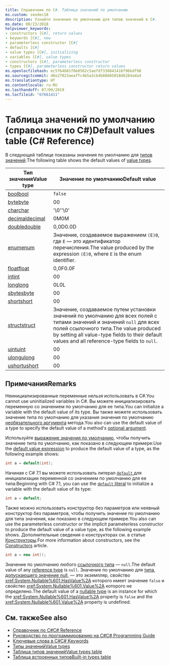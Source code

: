 ```yaml
---
title: Справочник по C#. Таблица значений по умолчанию
ms.custom: seodec18
description: Узнайте значения по умолчанию для типов значений в C#.
ms.date: 08/23/2018
helpviewer_keywords:
- constructors [C#], return values
- keywords [C#], new
- parameterless constructor [C#]
- defaults [C#]
- value types [C#], initializing
- variables [C#], value types
- constructors [C#], parameterless constructor
- types [C#], parameterless constructor return values
ms.openlocfilehash: ec5fb4681f0e0562c5aefdf336841416f96bdf98
ms.sourcegitcommit: d6e27023aeaffc4b5a3cb4b88685018d6284ada4
ms.translationtype: HT
ms.contentlocale: ru-RU
ms.lasthandoff: 07/09/2019
ms.locfileid: "67661411"
---
```

# <a name="default-values-table-c-reference"></a><span data-ttu-id="dae21-103">Таблица значений по умолчанию (справочник по C#)</span><span class="sxs-lookup"><span data-stu-id="dae21-103">Default values table (C# Reference)</span></span>

<span data-ttu-id="dae21-104">В следующей таблице показаны значения по умолчанию для [типов значений](value-types.md).</span><span class="sxs-lookup"><span data-stu-id="dae21-104">The following table shows the default values of [value types](value-types.md).</span></span>

|<span data-ttu-id="dae21-105">Тип значения</span><span class="sxs-lookup"><span data-stu-id="dae21-105">Value type</span></span>|<span data-ttu-id="dae21-106">Значение по умолчанию</span><span class="sxs-lookup"><span data-stu-id="dae21-106">Default value</span></span>|
|----------------|-------------------|
|[<span data-ttu-id="dae21-107">bool</span><span class="sxs-lookup"><span data-stu-id="dae21-107">bool</span></span>](bool.md)|`false`|
|[<span data-ttu-id="dae21-108">byte</span><span class="sxs-lookup"><span data-stu-id="dae21-108">byte</span></span>](../builtin-types/integral-numeric-types.md)|<span data-ttu-id="dae21-109">0</span><span class="sxs-lookup"><span data-stu-id="dae21-109">0</span></span>|
|[<span data-ttu-id="dae21-110">char</span><span class="sxs-lookup"><span data-stu-id="dae21-110">char</span></span>](char.md)|<span data-ttu-id="dae21-111">'\0'</span><span class="sxs-lookup"><span data-stu-id="dae21-111">'\0'</span></span>|
|[<span data-ttu-id="dae21-112">decimal</span><span class="sxs-lookup"><span data-stu-id="dae21-112">decimal</span></span>](../builtin-types/floating-point-numeric-types.md)|<span data-ttu-id="dae21-113">0M</span><span class="sxs-lookup"><span data-stu-id="dae21-113">0M</span></span>|
|[<span data-ttu-id="dae21-114">double</span><span class="sxs-lookup"><span data-stu-id="dae21-114">double</span></span>](../builtin-types/floating-point-numeric-types.md)|<span data-ttu-id="dae21-115">0,0D</span><span class="sxs-lookup"><span data-stu-id="dae21-115">0.0D</span></span>|
|[<span data-ttu-id="dae21-116">enum</span><span class="sxs-lookup"><span data-stu-id="dae21-116">enum</span></span>](enum.md)|<span data-ttu-id="dae21-117">Значение, создаваемое выражением `(E)0`, где `E` — это идентификатор перечисления.</span><span class="sxs-lookup"><span data-stu-id="dae21-117">The value produced by the expression `(E)0`, where `E` is the enum identifier.</span></span>|
|[<span data-ttu-id="dae21-118">float</span><span class="sxs-lookup"><span data-stu-id="dae21-118">float</span></span>](../builtin-types/floating-point-numeric-types.md)|<span data-ttu-id="dae21-119">0,0F</span><span class="sxs-lookup"><span data-stu-id="dae21-119">0.0F</span></span>|
|[<span data-ttu-id="dae21-120">int</span><span class="sxs-lookup"><span data-stu-id="dae21-120">int</span></span>](../builtin-types/integral-numeric-types.md)|<span data-ttu-id="dae21-121">0</span><span class="sxs-lookup"><span data-stu-id="dae21-121">0</span></span>|
|[<span data-ttu-id="dae21-122">long</span><span class="sxs-lookup"><span data-stu-id="dae21-122">long</span></span>](../builtin-types/integral-numeric-types.md)|<span data-ttu-id="dae21-123">0L</span><span class="sxs-lookup"><span data-stu-id="dae21-123">0L</span></span>|
|[<span data-ttu-id="dae21-124">sbyte</span><span class="sxs-lookup"><span data-stu-id="dae21-124">sbyte</span></span>](../builtin-types/integral-numeric-types.md)|<span data-ttu-id="dae21-125">0</span><span class="sxs-lookup"><span data-stu-id="dae21-125">0</span></span>|
|[<span data-ttu-id="dae21-126">short</span><span class="sxs-lookup"><span data-stu-id="dae21-126">short</span></span>](../builtin-types/integral-numeric-types.md)|<span data-ttu-id="dae21-127">0</span><span class="sxs-lookup"><span data-stu-id="dae21-127">0</span></span>|
|[<span data-ttu-id="dae21-128">struct</span><span class="sxs-lookup"><span data-stu-id="dae21-128">struct</span></span>](struct.md)|<span data-ttu-id="dae21-129">Значение, создаваемое путем установки значений по умолчанию для всех полей с типами значений и значений `null` для всех полей ссылочного типа.</span><span class="sxs-lookup"><span data-stu-id="dae21-129">The value produced by setting all value-type fields to their default values and all reference-type fields to `null`.</span></span>|
|[<span data-ttu-id="dae21-130">uint</span><span class="sxs-lookup"><span data-stu-id="dae21-130">uint</span></span>](../builtin-types/integral-numeric-types.md)|<span data-ttu-id="dae21-131">0</span><span class="sxs-lookup"><span data-stu-id="dae21-131">0</span></span>|
|[<span data-ttu-id="dae21-132">ulong</span><span class="sxs-lookup"><span data-stu-id="dae21-132">ulong</span></span>](../builtin-types/integral-numeric-types.md)|<span data-ttu-id="dae21-133">0</span><span class="sxs-lookup"><span data-stu-id="dae21-133">0</span></span>|
|[<span data-ttu-id="dae21-134">ushort</span><span class="sxs-lookup"><span data-stu-id="dae21-134">ushort</span></span>](../builtin-types/integral-numeric-types.md)|<span data-ttu-id="dae21-135">0</span><span class="sxs-lookup"><span data-stu-id="dae21-135">0</span></span>|

## <a name="remarks"></a><span data-ttu-id="dae21-136">Примечания</span><span class="sxs-lookup"><span data-stu-id="dae21-136">Remarks</span></span>

<span data-ttu-id="dae21-137">Неинициализированные переменные нельзя использовать в C#.</span><span class="sxs-lookup"><span data-stu-id="dae21-137">You cannot use uninitialized variables in C#.</span></span> <span data-ttu-id="dae21-138">Вы можете инициализировать переменную со значением по умолчанию для ее типа.</span><span class="sxs-lookup"><span data-stu-id="dae21-138">You can initialize a variable with the default value of its type.</span></span> <span data-ttu-id="dae21-139">Вы также можете использовать значение типа по умолчанию для указания значения по умолчанию [необязательного аргумента](../../programming-guide/classes-and-structs/named-and-optional-arguments.md#optional-arguments) метода.</span><span class="sxs-lookup"><span data-stu-id="dae21-139">You also can use the default value of a type to specify the default value of a method's [optional argument](../../programming-guide/classes-and-structs/named-and-optional-arguments.md#optional-arguments).</span></span>

<span data-ttu-id="dae21-140">Используйте [выражение значения по умолчанию](../../programming-guide/statements-expressions-operators/default-value-expressions.md), чтобы получить значение типа по умолчанию, как показано в следующем примере:</span><span class="sxs-lookup"><span data-stu-id="dae21-140">Use the [default value expression](../../programming-guide/statements-expressions-operators/default-value-expressions.md) to produce the default value of a type, as the following example shows:</span></span>

```csharp
int a = default(int);
```

<span data-ttu-id="dae21-141">Начиная с C# 7.1 вы можете использовать литерал [`default` ](../../programming-guide/statements-expressions-operators/default-value-expressions.md#default-literal-and-type-inference) для инициализации переменной со значением по умолчанию для ее типа:</span><span class="sxs-lookup"><span data-stu-id="dae21-141">Beginning with C# 7.1, you can use the [`default` literal](../../programming-guide/statements-expressions-operators/default-value-expressions.md#default-literal-and-type-inference) to initialize a variable with the default value of its type:</span></span>

```csharp
int a = default;
```

<span data-ttu-id="dae21-142">Также можно использовать конструктор без параметров или неявный конструктор без параметров, чтобы получить значение по умолчанию для типа значения, как показано в следующем примере.</span><span class="sxs-lookup"><span data-stu-id="dae21-142">You also can use the parameterless constructor or the implicit parameterless constructor to produce the default value of a value type, as the following example shows.</span></span> <span data-ttu-id="dae21-143">Дополнительные сведения о конструкторах см. в статье [Конструкторы](../../programming-guide/classes-and-structs/constructors.md).</span><span class="sxs-lookup"><span data-stu-id="dae21-143">For more information about constructors, see the [Constructors](../../programming-guide/classes-and-structs/constructors.md) article.</span></span>

```csharp
int a = new int();
```

<span data-ttu-id="dae21-144">Значение по умолчанию любого [ссылочного типа](reference-types.md) — `null`.</span><span class="sxs-lookup"><span data-stu-id="dae21-144">The default value of any [reference type](reference-types.md) is `null`.</span></span> <span data-ttu-id="dae21-145">Значение по умолчанию для [типа, допускающего значение null](../../programming-guide/nullable-types/index.md), — это экземпляр, свойство <xref:System.Nullable%601.HasValue%2A> которого имеет значение `false` и свойство <xref:System.Nullable%601.Value%2A> которого не определено.</span><span class="sxs-lookup"><span data-stu-id="dae21-145">The default value of a [nullable type](../../programming-guide/nullable-types/index.md) is an instance for which the <xref:System.Nullable%601.HasValue%2A> property is `false` and the <xref:System.Nullable%601.Value%2A> property is undefined.</span></span>

## <a name="see-also"></a><span data-ttu-id="dae21-146">См. также</span><span class="sxs-lookup"><span data-stu-id="dae21-146">See also</span></span>

- [<span data-ttu-id="dae21-147">Справочник по C#</span><span class="sxs-lookup"><span data-stu-id="dae21-147">C# Reference</span></span>](../index.md)
- [<span data-ttu-id="dae21-148">Руководство по программированию на C#</span><span class="sxs-lookup"><span data-stu-id="dae21-148">C# Programming Guide</span></span>](../../programming-guide/index.md)
- [<span data-ttu-id="dae21-149">Ключевые слова в C#</span><span class="sxs-lookup"><span data-stu-id="dae21-149">C# Keywords</span></span>](index.md)
- [<span data-ttu-id="dae21-150">Типы значений</span><span class="sxs-lookup"><span data-stu-id="dae21-150">Value types</span></span>](value-types.md)
- [<span data-ttu-id="dae21-151">Таблица типов значений</span><span class="sxs-lookup"><span data-stu-id="dae21-151">Value types table</span></span>](value-types-table.md)
- [<span data-ttu-id="dae21-152">Таблица встроенных типов</span><span class="sxs-lookup"><span data-stu-id="dae21-152">Built-in types table</span></span>](built-in-types-table.md)
